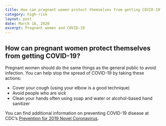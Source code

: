 ```yaml
---
title: How can pregnant women protect themselves from getting COVID-19?
category: high-risk
layout: post
date: March 16, 2020
excerpt: Pregnant women and COVID-19
---
```


## How can pregnant women protect themselves from getting COVID-19? ##

Pregnant women should do the same things as the general public to avoid infection. You can help stop the spread of COVID-19 by taking these actions:
* Cover your cough (using your elbow is a good technique)
* Avoid people who are sick
* Clean your hands often using soap and water or alcohol-based hand sanitizer

You can find additional information on preventing COVID-19 disease at CDC’s <a href="https://www.cdc.gov/coronavirus/about/prevention.html"> Prevention for 2019 Novel Coronavirus</a>.
